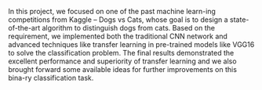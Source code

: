 In this project, we focused on one of the past machine learn-ing competitions from Kaggle – Dogs vs Cats, whose goal is to design a state-of-the-art algorithm to distinguish dogs from cats. Based on the requirement, we implemented both the traditional CNN network and advanced techniques like transfer learning in pre-trained models like VGG16 to solve the classification problem. The final results demonstrated the excellent performance and superiority of transfer learning and we also brought forward some available ideas for further improvements on this bina-ry classification task.
